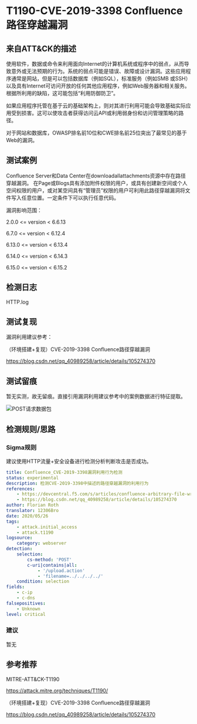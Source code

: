 # T1190-CVE-2019-3398 Confluence路径穿越漏洞

## 来自ATT&CK的描述

使用软件，数据或命令来利用面向Internet的计算机系统或程序中的弱点，从而导致意外或无法预期的行为。系统的弱点可能是错误、故障或设计漏洞。这些应用程序通常是网站，但是可以包括数据库（例如SQL），标准服务（例如SMB 或SSH）以及具有Internet可访问开放的任何其他应用程序，例如Web服务器和相关服务。根据所利用的缺陷，这可能包括“利用防御防卫”。

如果应用程序托管在基于云的基础架构上，则对其进行利用可能会导致基础实际应用受到损害。这可以使攻击者获得访问云API或利用弱身份和访问管理策略的路径。

对于网站和数据库，OWASP排名前10位和CWE排名前25位突出了最常见的基于Web的漏洞。

## 测试案例

Confluence Server和Data Center在downloadallattachments资源中存在路径穿越漏洞。 在Page或Blogs具有添加附件权限的用户，或具有创建新空间或个人空间权限的用户，或对某空间具有“管理员”权限的用户可利用此路径穿越漏洞将文件写入任意位置。一定条件下可以执行任意代码。

漏洞影响范围：

2.0.0 <= version < 6.6.13

6.7.0 <= version < 6.12.4

6.13.0 <= version < 6.13.4

6.14.0 <= version < 6.14.3

6.15.0 <= version < 6.15.2

## 检测日志

HTTP.log

## 测试复现

漏洞利用建议参考：

（环境搭建+复现）CVE-2019-3398 Confluence路径穿越漏洞

<https://blog.csdn.net/qq_40989258/article/details/105274370>

## 测试留痕

暂无实测，故无留痕。直接引用漏洞利用建议参考中的案例数据进行特征提取。

![POST请求数据包](https://image-host-toky.oss-cn-shanghai.aliyuncs.com/watermark,type_ZmFuZ3poZW5naGVpdGk,shadow_10,text_aHR0cHM6Ly9ibG9nLmNzZG4ubmV0L3FxXzQwOTg5MjU4,size_16,color_FFFFFF,t_70.png)

## 检测规则/思路

### Sigma规则

建议使用HTTP流量+安全设备进行检测分析判断攻击是否成功。

```yml
title: Confluence_CVE-2019-3398漏洞利用行为检测
status: experimental
description: 检测CVE-2019-3398中描述的路径穿越漏洞的利用行为 
references:
    - https://devcentral.f5.com/s/articles/confluence-arbitrary-file-write-via-path-traversal-cve-2019-3398-34181
    - https://blog.csdn.net/qq_40989258/article/details/105274370
author: Florian Roth
translator: 12306Bro
date: 2020/05/26
tags:
    - attack.initial_access
    - attack.t1190
logsource:
    category: webserver
detection:
    selection:
        cs-method: 'POST'
        c-uri|contains|all:
            - '/upload.action'
            - 'filename=../../../../'
    condition: selection
fields:
    - c-ip
    - c-dns
falsepositives:
    - Unknown
level: critical
```

### 建议

暂无

## 参考推荐

MITRE-ATT&CK-T1190

<https://attack.mitre.org/techniques/T1190/>

（环境搭建+复现）CVE-2019-3398 Confluence路径穿越漏洞

<https://blog.csdn.net/qq_40989258/article/details/105274370>